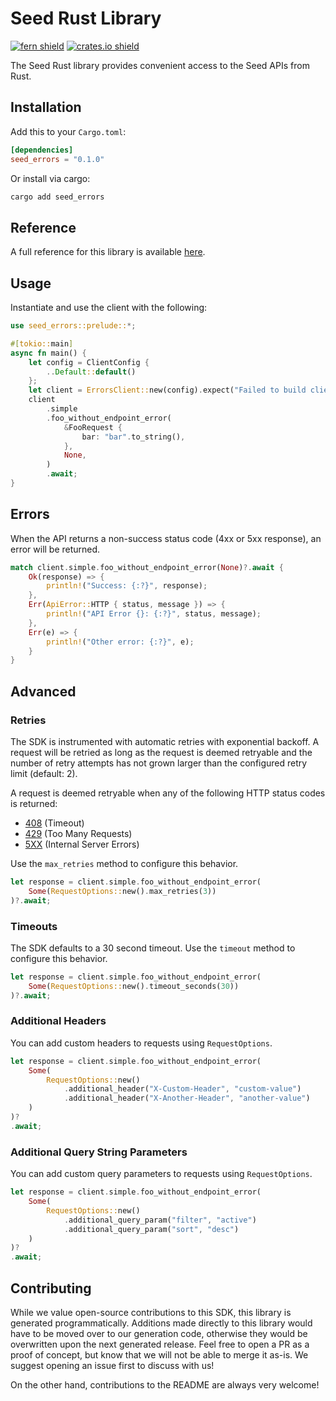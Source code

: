 # Seed Rust Library

[![fern shield](https://img.shields.io/badge/%F0%9F%8C%BF-Built%20with%20Fern-brightgreen)](https://buildwithfern.com?utm_source=github&utm_medium=github&utm_campaign=readme&utm_source=Seed%2FRust)
[![crates.io shield](https://img.shields.io/crates/v/seed_errors)](https://crates.io/crates/seed_errors)

The Seed Rust library provides convenient access to the Seed APIs from Rust.

## Installation

Add this to your `Cargo.toml`:

```toml
[dependencies]
seed_errors = "0.1.0"
```

Or install via cargo:

```sh
cargo add seed_errors
```

## Reference

A full reference for this library is available [here](./reference.md).

## Usage

Instantiate and use the client with the following:

```rust
use seed_errors::prelude::*;

#[tokio::main]
async fn main() {
    let config = ClientConfig {
        ..Default::default()
    };
    let client = ErrorsClient::new(config).expect("Failed to build client");
    client
        .simple
        .foo_without_endpoint_error(
            &FooRequest {
                bar: "bar".to_string(),
            },
            None,
        )
        .await;
}
```

## Errors

When the API returns a non-success status code (4xx or 5xx response), an error will be returned.

```rust
match client.simple.foo_without_endpoint_error(None)?.await {
    Ok(response) => {
        println!("Success: {:?}", response);
    },
    Err(ApiError::HTTP { status, message }) => {
        println!("API Error {}: {:?}", status, message);
    },
    Err(e) => {
        println!("Other error: {:?}", e);
    }
}
```

## Advanced

### Retries

The SDK is instrumented with automatic retries with exponential backoff. A request will be retried as long
as the request is deemed retryable and the number of retry attempts has not grown larger than the configured
retry limit (default: 2).

A request is deemed retryable when any of the following HTTP status codes is returned:

- [408](https://developer.mozilla.org/en-US/docs/Web/HTTP/Status/408) (Timeout)
- [429](https://developer.mozilla.org/en-US/docs/Web/HTTP/Status/429) (Too Many Requests)
- [5XX](https://developer.mozilla.org/en-US/docs/Web/HTTP/Status/500) (Internal Server Errors)

Use the `max_retries` method to configure this behavior.

```rust
let response = client.simple.foo_without_endpoint_error(
    Some(RequestOptions::new().max_retries(3))
)?.await;
```

### Timeouts

The SDK defaults to a 30 second timeout. Use the `timeout` method to configure this behavior.

```rust
let response = client.simple.foo_without_endpoint_error(
    Some(RequestOptions::new().timeout_seconds(30))
)?.await;
```

### Additional Headers

You can add custom headers to requests using `RequestOptions`.

```rust
let response = client.simple.foo_without_endpoint_error(
    Some(
        RequestOptions::new()
            .additional_header("X-Custom-Header", "custom-value")
            .additional_header("X-Another-Header", "another-value")
    )
)?
.await;
```

### Additional Query String Parameters

You can add custom query parameters to requests using `RequestOptions`.

```rust
let response = client.simple.foo_without_endpoint_error(
    Some(
        RequestOptions::new()
            .additional_query_param("filter", "active")
            .additional_query_param("sort", "desc")
    )
)?
.await;
```

## Contributing

While we value open-source contributions to this SDK, this library is generated programmatically.
Additions made directly to this library would have to be moved over to our generation code,
otherwise they would be overwritten upon the next generated release. Feel free to open a PR as
a proof of concept, but know that we will not be able to merge it as-is. We suggest opening
an issue first to discuss with us!

On the other hand, contributions to the README are always very welcome!